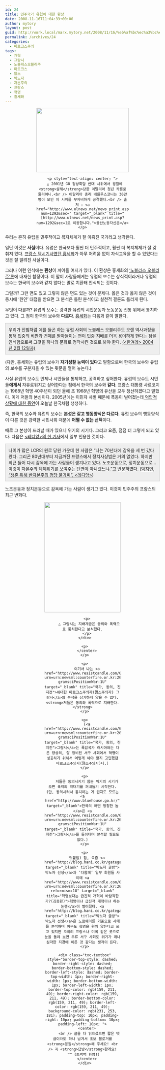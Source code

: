 ```yaml
---
id: 24
title: 민주국가 유럽에 대한 환상
date: 2008-11-16T11:04:33+00:00
author: mytory
layout: post
guid: http://work.local/marx.mytory.net/2008/11/16/%eb%af%bc%ec%a3%bc%ea%b5%ad%ea%b0%80-%ec%9c%a0%eb%9f%bd%ec%97%90-%eb%8c%80%ed%95%9c-%ed%99%98%ec%83%81/
permalink: /archives/24
categories:
  - 마르크스주의
tags:
  - 개혁
  - 그람시
  - 노블레스오블리주
  - 마르크스
  - 맑스
  - 박노자
  - 자본주의
  - 프랑스
  - 혁명
  - 홍세화
---
```

<center>
  <div align="center" style="width:300px">
    <p>
      <img src="http://work.local/marx.mytory.net/wp-content/uploads/1/491feebf97548CH.jpg" class="aligncenter" width="300" height="209" alt="" filename="0102906a.jpg" filemime="" />
    </p>
    
    <p style="text-align: center; ">
      △ 2001년 G8 정상회담 반대 시위에서 경찰에 <strong>살해</strong>당한 이탈리아 청년 카를로 줄리아니.<br /> 이탈리아 총리 베를루스코니는 30만 명이 모인 이 시위를 무자비하게 공격했다.<br /> 출처 : <a href="http://www.ulnews.net/news_print.asp?num=1292&sec=" target="_blank" title="[http://www.ulnews.net/news_print.asp?num=1292&sec=]로 이동합니다.">울산노동자신문</a>
    </p>
  </div>
  
  <p>
    </center>
  </p>
  
  <p>
    우리는 흔히 유럽을 민주적이고 복지체계가 잘 이뤄진 국가라고 생각한다.
  </p>
  
  <p>
    일단 이것은 <strong>사실</strong>이다. 유럽은 한국보다 훨씬 더 민주적이고, 훨씬 더 복지체제가 잘 갖춰져 있다. <a href="http://www.hongsehwa.pe.kr/" target="_blank" title="홍세화의 아름다운 나라">프랑스 택시기사였던 홍세화</a>가 아무 어려움 없이 자식교육을 할 수 있었다는 것은 잘 알려진 사실이다.
  </p>
  
  <p>
    그러나 이런 인식에는 <strong>환상</strong>이 끼어들 여지가 있다. 이 환상은 홍세화의 <a href="http://www.hani.co.kr/section-001012000/2004/02/001012000200402111806201.html" target="_blank" title="‘노블레스 오블리주’의 조건">‘노블리스 오블리주’론</a>에 내재한 함정이다. 이 말이 사람들에게는 유럽의 보수는 상식적이라거나 유럽의 보수는 한국의 보수와 같지 않다는 말로 치환돼 인식되는 것이다.
  </p>
  
  <p>
    그럴까? 그런 면도 있고 그렇지 않은 면도 있는 것이 문제다. 옳은 것과 옳지 않은 것이 동시에 ‘원인’ 대접을 받으면 그 분석은 틀린 분석이고 실천적 결론도 틀리게 된다.
  </p>
  
  <p>
    무엇이 다를까? 유럽의 보수는 강력한 유럽의 시민운동과 노동운동 전통 위에서 통치하고 있다. 그 점이 한국의 보수와 <span class="Apple-style-span" style="font-weight: bold;">다르다</span>. <a href="http://www.hongsehwa.pe.kr/" target="_blank" title="홍세화의 아름다운 나라">홍세화</a>는 다음과 같이 말한다.
  </p>
  
  <div class="txc-textbox" style="border-top-style: solid; border-right-style: solid; border-bottom-style: solid; border-left-style: solid; border-top-width: 1px; border-right-width: 1px; border-bottom-width: 1px; border-left-width: 1px; border-top-color: rgb(193, 193, 193); border-right-color: rgb(193, 193, 193); border-bottom-color: rgb(193, 193, 193); border-left-color: rgb(193, 193, 193); background-color: rgb(238, 238, 238); padding-top: 10px; padding-right: 10px; padding-bottom: 10px; padding-left: 10px; ">
    우리가 전범처럼 예를 들곤 하는 유럽 사회의 노블레스 오블리주도 오랜 역사과정을 통해 민중의 비판과 견제를 받아들이는 편이 민중 지배를 더욱 용이하게 한다는 점을 인식함으로써 그것을 하나의 문화로 정착시킨 것으로 봐야 한다. <a href="http://www.hani.co.kr/section-001012000/2004/02/001012000200402111806201.html" target="_blank" title="‘노블레스 오블리주’의 조건">(&lt;한겨레&gt; 2004년 2월 12일자)</a>
  </div>
  
  <p>
    (다만, 홍세화는 유럽의 보수가 <strong>자기성찰 능력이 있다</strong>고 말함으로써 한국의 보수와 유럽의 보수를 구분지을 수 있는 뒷문을 열어 놓는다.)
  </p>
  
  <p>
    사실 유럽의 보수도 언제나 시민들을 통제하고, 공격하고 싶어한다. 유럽의 보수도 시민들<strong>에게서</strong> 자유로워지고 싶어한다는 점에서 한국의 보수와 <span class="Apple-style-span" style="font-weight: bold;">같다</span>. 프랑스 대통령 사르코지는 1968년 혁명 40주년이 되던 올해 초 1968년 혁명의 유산을 모두 청산하겠다고 말했다. 이게 저들의 본심이다. 2005년에는 이민자 차별 때문에 폭동이 벌어졌는데<a href="http://www.resistcandle.com/0_view.php?urn=urn:newsml:counterfire.or.kr:20051109T000000+0900:d67-2018:1U" target="_blank" title="차별이 낳은 분노의 폭발"> 억압적 상황에 대한 증언</a>이 오늘날 한국처럼 생생하다.
  </p>
  
  <p>
    즉, 한국의 보수와 유럽의 보수는 <strong>본성은 같고 행동양식은 다르다.</strong> 유럽 보수의 행동양식이 다른 것은 강력한 시민사회 때문에 <strong>어쩔 수 없는 선택</strong>이다.
  </p>
  
  <p>
    때로 그 본성이 드러날 때가 있으니 위기의 시기다. 그리고 요즘, 점점 더 그렇게 되고 있다. 다음은 <a href="http://www.redian.org/news/articleView.html?idxno=11609" target="_blank" title="[생존 위해 반자본주의 정당 불가피]로 이동합니다.">&lt;레디앙&gt;의 한 기사</a>에서 일부 인용한 것이다.
  </p>
  
  <div class="txc-textbox" style="border-top-style: solid; border-right-style: solid; border-bottom-style: solid; border-left-style: solid; border-top-width: 1px; border-right-width: 1px; border-bottom-width: 1px; border-left-width: 1px; border-top-color: rgb(193, 193, 193); border-right-color: rgb(193, 193, 193); border-bottom-color: rgb(193, 193, 193); border-left-color: rgb(193, 193, 193); background-color: rgb(238, 238, 238); padding-top: 10px; padding-right: 10px; padding-bottom: 10px; padding-left: 10px; ">
    나이가 많은 LCR의 원로 당원 가운데 한 사람은 &#8220;나는 70년대에 감옥을 세 번 갔다 왔다. 그리곤 80년대부터 지금까진 프랑스에서 정치사상범은 거의 없었다. 하지만 최근 들어 다시 감옥에 가는 사람들이 생겨나고 있다. 노조운동으로, 정치운동으로&#8230; 이것이 자본주의 체제위기를 보여주는 단면이 아니겠느냐.&#8221;고 반문하였다. (<a href="http://www.redian.org/news/articleView.html?idxno=11609" target="_blank" title="[생존 위해 반자본주의 정당 불가피]로 이동합니다.">박지연, &#8220;생존 위해 반자본주의 정당 불가피&#8221;, &lt;레디앙&gt;</a>)
  </div>
  
  <p>
    노조운동과 정치운동으로 감옥에 가는 사람이 생기고 있다. 이것이 민주주의 프랑스의 최근 변화다.
  </p>
  
  <p>
    <center>
      <div align="center" style="width:248px">
        <p>
          <img src="http://work.local/marx.mytory.net/wp-content/uploads/1/491ffc98bfd84CH.jpg" class="aligncenter" width="248" height="358" alt="" filename="c66-gramsci.jpg" filemime="" />
        </p>
        
        <p>
          △ 그람시는 지배계급은 동의와 폭력으로 통치한다고 분석했다.
        </p>
      </div>
      
      <p>
        </center>
      </p>
      
      <p>
        여기서 나는 <a href="http://www.resistcandle.com/0_view.php?urn=urn:newsml:counterfire.or.kr:20070425T043759%2B0900:c41-gramsciPositionWar:1U" target="_blank" title="국가, 동의, 진지전">위대한 마르크스주의자(맑스주의자) 그람시</a>의 분석을 상기하지 않을 수 없다. <strong>저들은 동의와 폭력으로 지배한다.</strong>
      </p>
      
      <p>
        (<a href="http://www.resistcandle.com/0_view.php?urn=urn:newsml:counterfire.or.kr:20070425T043759%2B0900:c41-gramsciPositionWar:1U" target="_blank" title="국가, 동의, 진지전">그람시</a>는 폭압국가 러시아와는 다른 양상의, 잘 정비된 서구 사회에서 혁명이 성공하기 위해서 어떻게 해야 할지 고민했던 마르크스주의자(맑스주의자)다.)
      </p>
      
      <p>
        저들은 동의시키기 힘든 위기의 시기가 오면 폭력의 막대기를 꺼내들기 시작한다. (단, 동의시켜서 통치하는 게 뭔지도 모르는 <a href="http://www.bluehouse.go.kr/" target="_blank">한국의 어떤 멍청한 놈</a>은 <a href="http://www.resistcandle.com/0_view.php?urn=urn:newsml:counterfire.or.kr:20070425T043759%2B0900:c41-gramsciPositionWar:1U" target="_blank" title="국가, 동의, 진지전">그람시</a>를 들이대며 분석할 필요도 없다.)
      </p>
      
      <p>
        덧붙임) 참, 요즘 <a href="http://blog.hani.co.kr/gategateparagate/" target="_blank" title="박노자 글방">박노자 선생</a>과 ‘다함께’ 일부 회원들 사이에 <a href="http://www.resistcandle.com/0_view.php?urn=urn:newsml:counterfire.or.kr:20081106T045220%2B0900:cor12-reformism:1U" target="_blank" title="혁명보다는 급진적 개혁이 바람직한가?(김종환)">혁명이냐 급진적 개혁이냐 하는 논쟁</a>이 벌어졌다. <a href="http://blog.hani.co.kr/gategateparagate/" target="_blank" title="박노자 글방">박노자 선생</a>은 노르웨이를 기준으로 사태를 분석하며 아무도 혁명을 원치 않는다고 쓰고 있지만 오히려 프랑스나 미국 같은 곳으로 눈을 돌려 보면 주류 서구 사회도 위기가 꽤나 심각한 지경에 이른 것 같다는 생각이 든다.
      </p>
      
      <div class="txc-textbox" style="border-top-style: dashed; border-right-style: dashed; border-bottom-style: dashed; border-left-style: dashed; border-top-width: 1px; border-right-width: 1px; border-bottom-width: 1px; border-left-width: 1px; border-top-color: rgb(159, 211, 49); border-right-color: rgb(159, 211, 49); border-bottom-color: rgb(159, 211, 49); border-left-color: rgb(159, 211, 49); background-color: rgb(231, 253, 181); padding-top: 10px; padding-right: 10px; padding-bottom: 10px; padding-left: 10px; ">
        <center>
          <br /> 글을 다 읽으셨으면 짧은 댓글이라도 하나 남겨서 초보 블로거를 <strong>응원</strong>해 주세요! <br /> 꼭 <strong>답방</strong>할게요!  ^^ (트랙백 환영!)
        </center>
      </div>